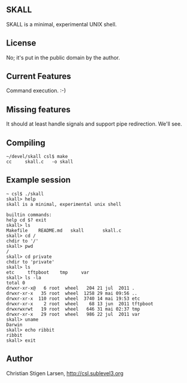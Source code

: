 SKALL
-----
SKALL is a minimal, experimental UNIX shell.

License
-------
No; it's put in the public domain by the author.

Current Features
----------------
Command execution. :-)

Missing features
----------------
It should at least handle signals and support pipe redirection.  We'll see.

Compiling
---------
    ~/devel/skall csl$ make
    cc     skall.c   -o skall

Example session
---------------
    ~ csl$ ./skall 
    skall> help
    skall is a minimal, experimental unix shell
    
    builtin commands:
    help cd $? exit 
    skall> ls
    Makefile	README.md	skall		skall.c
    skall> cd /
    chdir to '/'
    skall> pwd
    /
    skall> cd private
    chdir to 'private'
    skall> ls
    etc		tftpboot	tmp		var
    skall> ls -la
    total 0
    drwxr-xr-x@   6 root  wheel   204 21 jul  2011 .
    drwxr-xr-x   35 root  wheel  1258 29 mai 09:56 ..
    drwxr-xr-x  110 root  wheel  3740 14 mai 19:53 etc
    drwxr-xr-x    2 root  wheel    68 13 jun  2011 tftpboot
    drwxrwxrwt   19 root  wheel   646 31 mai 02:37 tmp
    drwxr-xr-x   29 root  wheel   986 22 jul  2011 var
    skall> uname
    Darwin
    skall> echo ribbit
    ribbit
    skall> exit

Author
------
Christian Stigen Larsen, http://csl.sublevel3.org
